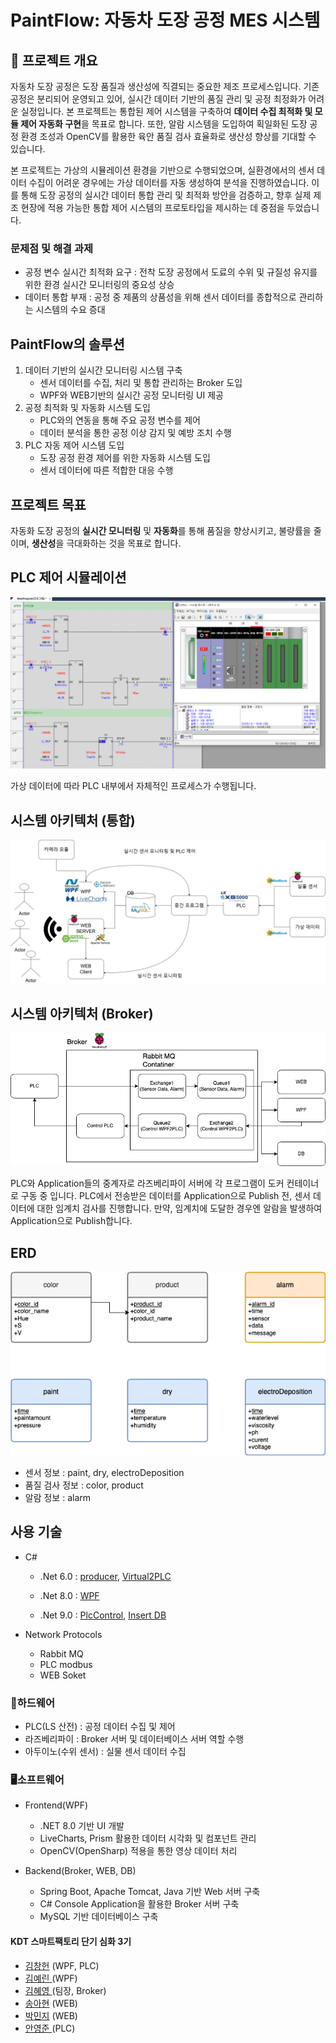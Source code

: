 # PaintFlow: 자동차 도장 공정 MES 시스템

## 🚗 프로젝트 개요

자동차 도장 공정은 도장 품질과 생산성에 직결되는 중요한 제조 프로세스입니다. 기존 공정은 분리되어 운영되고 있어, 실시간 데이터 기반의 품질 관리 및 공정 최정화가 어려운 실정입니다. 본 프로젝트는 통합된 제어 시스템을 구축하여 **데이터 수집 최적화 및 모듈 제어 자동화 구현**을 목표로 합니다. 또한, 알람 시스템을 도입하여 획일화된 도장 공정 환경 조성과 OpenCV를 활용한 육안 품질 검사 효율화로 생산성 향상를 기대할 수 있습니다.

본 프로젝트는 가상의 시뮬레이션 환경을 기반으로 수행되었으며, 실환경에서의 센서 데이터 수집이 어려운 경우에는 가상 데이터를 자동 생성하여 분석을 진행하였습니다. 이를 통해 도장 공정의 실시간 데이터 통합 관리 및 최적화 방안을 검증하고, 향후 실제 제조 현장에 적용 가능한 통합 제어 시스템의 프로토타입을 제시하는 데 중점을 두었습니다.

### 문제점 및 해결 과제

* 공정 변수 실시간 최적화 요구 : 전착 도장 공정에서 도료의 수위 및 규질성 유지를 위한 환경 실시간 모니터링의 중요성 상승
* 데이터 통합 부재 : 공정 중 제품의 상품성을 위해 센서 데이터를 종합적으로 관리하는 시스템의 수요 증대

## PaintFlow의 솔루션

1. 데이터 기반의 실시간 모니터링 시스템 구축
    * 센서 데이터를 수집, 처리 및 통합 관리하는 Broker 도입
    * WPF와 WEB기반의 실시간 공정 모니터링 UI 제공
2. 공정 최적화 및 자동화 시스템 도입
    * PLC와의 연동을 통해 주요 공정 변수를 제어
    * 데이터 분석을 통한 공정 이상 감지 및 예방 조치 수행
3. PLC 자동 제어 시스템 도입
    * 도장 공정 환경 제어를 위한 자동화 시스템 도입
    * 센서 데이터에 따른 적합한 대응 수행

## 프로젝트 목표

자동화 도장 공정의 **실시간 모니터링** 및 **자동화**를 통해 품질을 향상시키고, 불량률을 줄이며, **생산성**을 극대화하는 것을 목표로 합니다.

## PLC 제어 시뮬레이션

![simul](/img//PLC레더%20움짤.gif)

가상 데이터에 따라 PLC 내부에서 자체적인 프로세스가 수행됩니다.

## 시스템 아키텍처 (통합)

![1](/img/systemArchitecture.png)

## 시스템 아키텍처 (Broker)

![2](/img/차량도장공정-페이지-8.drawio.png)

PLC와 Application들의 중계자로 라즈베리파이 서버에 각 프로그램이 도커 컨테이너로 구동 중 입니다. 
PLC에서 전송받은 데이터를 Application으로 Publish 전, 센서 데이터에 대한 임계치 검사를 진행합니다. 만약, 임계치에 도달한 경우엔 알람을 발생하여 Application으로 Publish합니다.

## ERD

![3](/img/차량도장공정-페이지-9.drawio.png)

* 센서 정보 : paint, dry, electroDeposition
* 품질 검사 정보 : color, product
* 알람 정보 : alarm

## 사용 기술

* C#
    * .Net 6.0 : <a href = "https://github.com/PaintsFlow/prdocer">producer</a>, <a href = "https://github.com/PaintsFlow/Virtual2PLC">Virtual2PLC</a>

    * .Net 8.0 : <a href = "https://github.com/PaintsFlow/CarPaintingProcess">WPF</a>
    * .Net 9.0 : <a href = "https://github.com/PaintsFlow/plccontrol">PlcControl</a>, <a href = "https://github.com/PaintsFlow/InsertDB_App">Insert DB</a>

* Network Protocols
    * Rabbit MQ
    * PLC modbus
    * WEB Soket

### 🔨하드웨어

* PLC(LS 산전) : 공정 데이터 수집 및 제어
* 라즈베리파이 : Broker 서버 및 데이터베이스 서버 역할 수행
* 아두이노(수위 센서) : 실물 센서 데이터 수집

### 🖥️소프트웨어

* Frontend(WPF)
    * .NET 8.0 기반 UI 개발
    * LiveCharts, Prism 활용한 데이터 시각화 및 컴포넌트 관리
    * OpenCV(OpenSharp) 적용을 통한 영상 데이터 처리

* Backend(Broker, WEB, DB)
    * Spring Boot, Apache Tomcat, Java 기반 Web 서버 구축
    * C# Console Application을 활용한 Broker 서버 구축
    * MySQL 기반 데이터베이스 구축

#### KDT 스마트팩토리 단기 심화 3기
* <a href = "https://github.com/salt338-03">김창헌</a> (WPF, PLC)
* <a href = "https://github.com/Kim-yerin0904">김예린 </a> (WPF)
* <a href = "https://github.com/hyeyeoung">김혜영 </a> (팀장, Broker)
* <a href = "https://github.com/Ahyun-Song">송아현</a> (WEB)
* <a href = "https://github.com/rninji24">박민지</a> (WEB)
* <a href = "https://github.com/YoungJunBAS">안영준 </a> (PLC)
